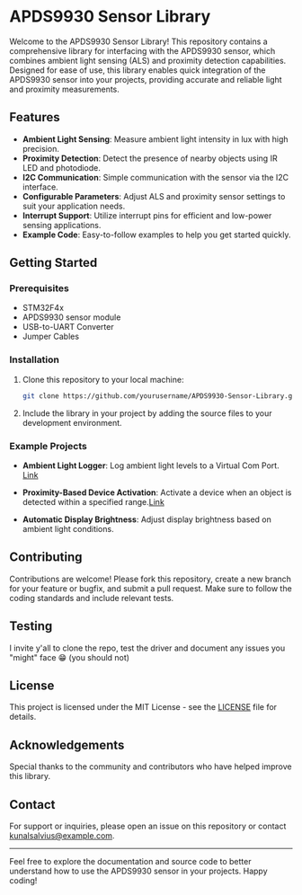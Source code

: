 # APDS9930 Sensor Library

Welcome to the APDS9930 Sensor Library! This repository contains a comprehensive library for interfacing with the APDS9930 sensor, which combines ambient light sensing (ALS) and proximity detection capabilities. Designed for ease of use, this library enables quick integration of the APDS9930 sensor into your projects, providing accurate and reliable light and proximity measurements.

## Features

- **Ambient Light Sensing**: Measure ambient light intensity in lux with high precision.
- **Proximity Detection**: Detect the presence of nearby objects using IR LED and photodiode.
- **I2C Communication**: Simple communication with the sensor via the I2C interface.
- **Configurable Parameters**: Adjust ALS and proximity sensor settings to suit your application needs.
- **Interrupt Support**: Utilize interrupt pins for efficient and low-power sensing applications.
- **Example Code**: Easy-to-follow examples to help you get started quickly.


## Getting Started

### Prerequisites

- STM32F4x
- APDS9930 sensor module
- USB-to-UART Converter
- Jumper Cables

### Installation

1. Clone this repository to your local machine:
    ```bash
    git clone https://github.com/yourusername/APDS9930-Sensor-Library.git
    ```
2. Include the library in your project by adding the source files to your development environment.

### Example Projects

- **Ambient Light Logger**: Log ambient light levels to a Virtual Com Port. [Link](Example/Ambient%20Light%20Logger/) 

- **Proximity-Based Device Activation**: Activate a device when an object is detected within a specified range.[Link](Example/Automatic%20Display%20Brightness/)

- **Automatic Display Brightness**: Adjust display brightness based on ambient light conditions.

## Contributing

Contributions are welcome! Please fork this repository, create a new branch for your feature or bugfix, and submit a pull request. Make sure to follow the coding standards and include relevant tests.

## Testing

I invite y'all to clone the repo, test the driver and document any issues you "might" face 😁 (you should not)

## License

This project is licensed under the MIT License - see the [LICENSE](LICENSE.txt) file for details.

## Acknowledgements

Special thanks to the community and contributors who have helped improve this library.

## Contact

For support or inquiries, please open an issue on this repository or contact [kunalsalvius@example.com](mailto:kunalsalvius.email@example.com).

---

Feel free to explore the documentation and source code to better understand how to use the APDS9930 sensor in your projects. Happy coding!
